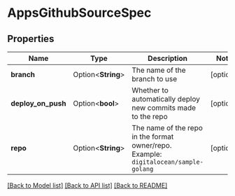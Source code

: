 # AppsGithubSourceSpec

## Properties

Name | Type | Description | Notes
------------ | ------------- | ------------- | -------------
**branch** | Option<**String**> | The name of the branch to use | [optional]
**deploy_on_push** | Option<**bool**> | Whether to automatically deploy new commits made to the repo | [optional]
**repo** | Option<**String**> | The name of the repo in the format owner/repo. Example: `digitalocean/sample-golang` | [optional]

[[Back to Model list]](../README.md#documentation-for-models) [[Back to API list]](../README.md#documentation-for-api-endpoints) [[Back to README]](../README.md)


